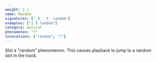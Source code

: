 ```yaml
---
weight: 2.1
name: Random
signatures: ["_X_ _Y_ random"]
examples: ["1 5 random"]
category: musical
phenomenon: "?"
invocations: ["random", "?"]
---
```

Slot a "random" phenomenon. This causes playback to jump to a random slot in the track.
